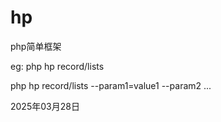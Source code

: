 # hp
php简单框架

eg:
php hp record/lists

php hp record/lists --param1=value1 --param2 ...

2025年03月28日